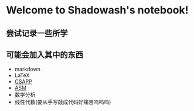 # Welcome to Shadowash's notebook!

## 尝试记录一些所学

## 可能会加入其中的东西
* markdown
* LaTeX
* [CSAPP](https://shadowash0215.github.io/notebook/CSAPP/)
* [ASM](https://shadowash0215.github.io/notebook/AMS/)
* 数学分析
* 线性代数(要从手写敲成代码好痛苦呜呜呜)